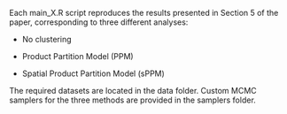 Each main_X.R script reproduces the results presented in Section 5 of the paper, corresponding to three different analyses:

- No clustering

- Product Partition Model (PPM)

- Spatial Product Partition Model (sPPM)

The required datasets are located in the data folder.
Custom MCMC samplers for the three methods are provided in the samplers folder.
